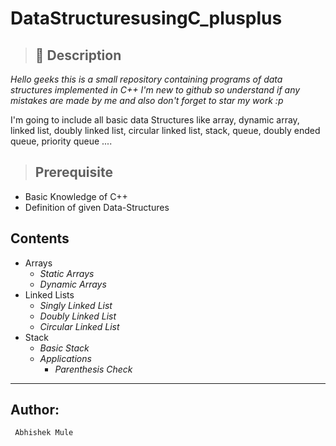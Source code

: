  # DataStructuresusingC_plusplus 

> ## &#x1F534; Description

*Hello geeks this is a small repository containing programs of data structures implemented in C++
I'm  new to github so understand if any mistakes are made by me and also don't forget to star my work :p*


I'm going to include all basic data Structures like array, dynamic array, linked list, doubly linked list, circular linked list, stack, 
queue, doubly ended queue, priority queue ....

> ## Prerequisite 

* Basic Knowledge of C++
* Definition of given Data-Structures

## Contents

* Arrays
    * *Static Arrays*
    * *Dynamic Arrays*
* Linked Lists
    * *Singly Linked List*
    * *Doubly Linked List*
    * *Circular Linked List*
* Stack
    * *Basic Stack*
    * *Applications*
         * *Parenthesis Check*
    
---
## Author:
     Abhishek Mule
